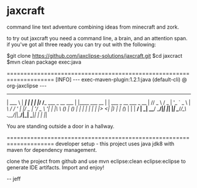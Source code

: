# jaxcraft
command line text adventure combining ideas from minecraft and zork.

to try out jaxcraft you need a command line, a brain, and an attention span.
if you've got all three ready you can try out with the following:


$git clone https://github.com/jaxclipse-solutions/jaxcraft.git
$cd jaxcract
$mvn clean package exec:java

====================================================================
[INFO] --- exec-maven-plugin:1.2.1:java (default-cli) @ org-jaxclipse ---
______                        _____           _
| ___ \                      |  ___|         | |
| |_/ /___   ___  _ __ ___   | |____  ___ __ | | ___  _ __ ___ _ __
|    // _ \ / _ \| '_ ` _ \  |  __\ \/ / '_ \| |/ _ \| '__/ _ \ '__|
| |\ \ (_) | (_) | | | | | | | |___>  <| |_) | | (_) | | |  __/ |
\_| \_\___/ \___/|_| |_| |_| \____/_/\_\ .__/|_|\___/|_|  \___|_|
                                       | |
                                       |_|


You are standing outside a door in a hallway.
>


====================================================================
developer setup - this project uses java jdk8 with maven for dependency management.

clone the project from github and use mvn eclipse:clean eclipse:eclipse 
to generate IDE artifacts.  Import and enjoy!

-- jeff

